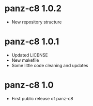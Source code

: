 # panz-c8 1.0.2

  - New repository structure

# panz-c8 1.0.1

  - Updated LICENSE
  - New makefile
  - Some little code cleaning and updates

# panz-c8 1.0

  - First public release of panz-c8